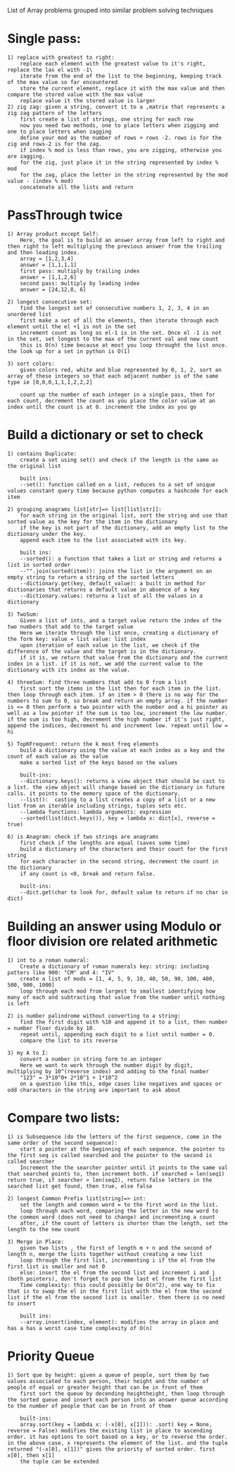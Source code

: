List of Array problems grouped into similar problem solving techniques

# Single pass:
    1) replace with greatest to right:
        replace each element with the greatest value to it's right, replace the las el with -1\
        iterate from the end of the list to the beginning, keeping track of the max value so far encountered
        store the current element, replace it with the max value and then compare the stored value with the max value
        replace value it the stored value is larger
    2) zig zag: given a string, convert it to a ,matrix that represents a zig zag pattern of the letters
        first create a list of strings, one string for each row
        now you need two methods, one to place letters when zigging and one to place letters when zagging
        define your mod as the number of rows + rows -2. rows is for the zig and rows-2 is for the zag.
        if index % mod is less than rows, you are zigging, otherwise you are zagging. 
        for the zig, just place it in the string represented by index % mod
        for the zag, place the letter in the string represented by the mod value - (index % mod)
        concatenate all the lists and return
    



# PassThrough twice
    1) Array product except Self:
        Here, the goal is to build an answer array from left to right and then right to left multiplying the previous answer from the trailing and then leading index.
        array = [1,2,3,4]
        answer = [1,1,1,1]
        first pass: multiply by trailing index
        answer = [1,1,2,6]
        second pass: multiply by leading index
        answer = [24,12,8, 6]

    2) longest consecutive set:
        find the longest set of consecutive numbers 1, 2, 3, 4 in an unordered list
        first make a set of all the elements, then iterate through each element until the el +1 is not in the set
        increment count as long as el-1 is in the set. Once el -1 is not in the set, set longest to the max of the current val and new count
        this is O(n) time because at most you loop throught the list once. the look up for a set in python is O(1)

    3) sort colors:
        given colors red, white and blue represented by 0, 1, 2, sort an array of these integers so that each adjacent number is of the same type ie [0,0,0,1,1,1,2,2,2]
        
        count up the number of each integer in a single pass, then for each count, decrement the count as you place the color value at an index until the count is at 0. increment the index as you go

# Build a dictionary or set to check

    1) contains Duplicate:
        create a set using set() and check if the length is the same as the original list

        built ins:
        --set(): function called on a list, reduces to a set of unique values constant query time because python computes a hashcode for each item 

    2) grouping anagrams list[str]=> list[list[str]]:
        for each string in the original list, sort the string and use that sorted value as the key for the item in the dictionary
        if the key is not part of the dictionary, add an empty list to the dictionary under the key.
        append each item to the list associated with its key.

        built ins:
        --sorted(): a function that takes a list or string and returns a list in sorted order
        --"".join(sorted(item)): joins the list in the argument on an empty string to return a string of the sorted letters
        --dictionary.get(key, default_value): a built in method for dictionaries that returns a default value in absence of a key
        --dictionary.values: returns a list of all the values in a dictionary

    3) TwoSum:
        Given a list of ints, and a target value return the index of the two numbers that add to the target value
        Here we iterate through the list once, creating a dictionary of the form key: value = list value: list index
        upon iteration of each value in the list, we check if the difference of the value and the target is in the dictionary.
        if it is, we return that value from the dictionary and the current index in a list. if it is not, we add the current value to the dictionary with its index as the value.
    
    4) threeSum: find three numbers that add to 0 from a list
        first sort the items in the list then for each item in the list. then loop through each item. if an item > 0 there is no way for the numbers to sum to 0, so break and return an empty array. if the number is <= 0 then perform a two pointer with the number and a hi pointer as well as a low pointer if the sum is too low, increment the low number. if the sum is too high, decrement the high number if it's just right, append the indices, decrement hi and increment low. repeat until low = hi
    
    5) TopKFrequent: return the k most freq elements
        build a dictionary using the value at each index as a key and the count of each value as the value
        make a sorted list of the keys based on the values

        built-ins:
        --dictionary.keys(): returns a view object that should be cast to a list. the view object will change based on the dictionary in future calls. it points to the memory space of the dictionary. 
        --list():  casting to a list creates a copy of a list or a new list from an iterable including strings, tuples sets etc.
        --lambda functions: lambda arguments: expression
        --sorted(list(dict.keys()), key = lambda x: dict[x], reverse = true)
    
    6) is Anagram: check if two strings are anagrams
        first check if the lengths are equal (saves some time)
        build a dictionary of the characters and their count for the first string
        for each character in the second string, decrement the count in the dictionary
        if any count is <0, break and return false.

        built-ins:
        --dict.get(char to look for, default value to return if no char in dict)



# Building an answer using Modulo or floor division ore related arithmetic
    1) int to a roman numeral: 
        Create a dictionary of roman numerals key: string: including patters like 900: "CM" and 4: "IV"
        create a list of mods = [1, 4, 5, 9, 10, 40, 50, 90, 100, 400, 500, 900, 1000]
        loop through each mod from largest to smallest identifying how many of each and subtracting that value from the number until nothing is left

    2) is number palindrome without converting to a string:
        find the first digit with %10 and append it to a list, then number = number floor divide by 10.
        repeat until, appending each digit to a list until number = 0.
        compare the list to its reverse 

    3) my A to I:
        convert a number in string form to an integer
        Here we want to work through the number digit by digit, multiplying by 10^(reverse index) and adding to the final number
        "123" = 3*10^0+ 2*10^1 + 1*10^2
        on a question like this, edge cases like negatives and spaces or odd characters in the string are important to ask about



# Compare two lists:
    1) is Subsequence (do the letters of the first sequence, come in the same order of the second sequence):
        start a pointer at the beginning of each sequence. the pointer to the first seq is called searched and the pointer to the second is called searcher
        Increment the the searcher pointer until it points to the same val that searched points to, then increment both. if searched = len(seq1) return true, if searcher > len(seq2), return false letters in the searched list get found, then true, else false

    2) longest Common Prefix list[string]=> int:
        set the length and common word = to the first word in the list.
        loop through each word, comparing the letter in the new word to the common word (does not need to change) and incrementing a count
        after, if the count of letters is shorter than the length, set the length to the new count
    
    3) Merge in Place:
        given two lists , the first of length m + n and the second of length n, merge the lists together without creating a new list
        loop through the first list, incrementing i if the el from the first list is smaller and not 0
        else: insert the el from the second list and increment i and j (both pointers), don't forget to pop the last el from the first list
        Time complexity: this could possibly be O(n^2), one way to fix that is to swap the el in the first list with the el from the second list if the el from the second list is smaller. then there is no need to insert

        built ins:
        --array.insert(index, element): modifies the array in place and has a has a worst case time complexity of O(n)

# Priority Queue

    1) Sort que by height: given a queue of people, sort them by two values associated to each person, their height and the number of people of equal or greater height that can be in front of them
        first sort the queue by decending heightheight, then loop through the sorted queue and insert each person into an answer queue according to the number of people that can be in front of them

        built-ins:
        array.sort(key = lambda x: (-x[0], x[1])): .sort( key = None, reverse = False) modifies the existing list in place to ascending order. it has options to sort based on a key, or to reverse the order. in the above case, x represents the element of the list. and the tuple returned "(-x[0], x[1])" gives the priority of sorted order. first x[0], then x[1]
        the tuple can be extended 




